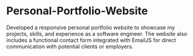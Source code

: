 # Personal-Portfolio-Website
Developed a responsive personal portfolio website to showcase my projects, skills, and experience as a software engineer. The website also includes a functional contact form integrated with EmailJS for direct communication with potential clients or employers.
